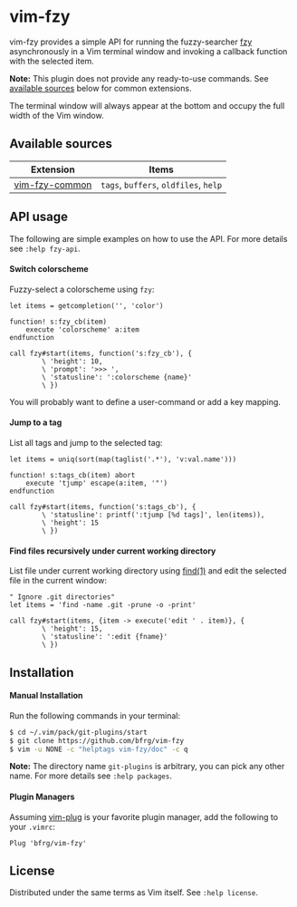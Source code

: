 # vim-fzy

vim-fzy provides a simple API for running the fuzzy-searcher [fzy][fzy]
asynchronously in a Vim terminal window and invoking a callback function with
the selected item.

**Note:** This plugin does not provide any ready-to-use commands. See
[available sources](#Available-sources) below for common extensions.

The terminal window will always appear at the bottom and occupy the full width
of the Vim window.


## Available sources

| Extension                | Items                                                |
|--------------------------|------------------------------------------------------|
| [vim-fzy-common][common] | `tags`, `buffers`, `oldfiles`, `help`                |
## API usage

The following are simple examples on how to use the API. For more details see
`:help fzy-api`.

#### Switch colorscheme

Fuzzy-select a colorscheme using `fzy`:
```vim
let items = getcompletion('', 'color')

function! s:fzy_cb(item)
    execute 'colorscheme' a:item
endfunction

call fzy#start(items, function('s:fzy_cb'), {
        \ 'height': 10,
        \ 'prompt': '>>> ',
        \ 'statusline': ':colorscheme {name}'
        \ })
```
You will probably want to define a user-command or add a key mapping.

#### Jump to a tag

List all tags and jump to the selected tag:
```vim
let items = uniq(sort(map(taglist('.*'), 'v:val.name')))

function! s:tags_cb(item) abort
    execute 'tjump' escape(a:item, '"')
endfunction

call fzy#start(items, function('s:tags_cb'), {
        \ 'statusline': printf(':tjump [%d tags]', len(items)),
        \ 'height': 15
        \ })
```

#### Find files recursively under current working directory

List file under current working directory using [find(1)][find] and edit the
selected file in the current window:
```vim
" Ignore .git directories"
let items = 'find -name .git -prune -o -print'

call fzy#start(items, {item -> execute('edit ' . item)}, {
        \ 'height': 15,
        \ 'statusline': ':edit {fname}'
        \ })
```


## Installation

#### Manual Installation

Run the following commands in your terminal:
```bash
$ cd ~/.vim/pack/git-plugins/start
$ git clone https://github.com/bfrg/vim-fzy
$ vim -u NONE -c "helptags vim-fzy/doc" -c q
```
**Note:** The directory name `git-plugins` is arbitrary, you can pick any other
name. For more details see `:help packages`.

#### Plugin Managers

Assuming [vim-plug][plug] is your favorite plugin manager, add the following to
your `.vimrc`:
```vim
Plug 'bfrg/vim-fzy'
```


## License

Distributed under the same terms as Vim itself. See `:help license`.

[fzy]: https://github.com/jhawthorn/fzy
[find]: https://pubs.opengroup.org/onlinepubs/009695399/utilities/find.html
[common]: https://github.com/bfrg/vim-fzy-common
[plug]: https://github.com/junegunn/vim-plug
